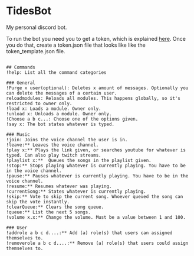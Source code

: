 # TidesBot
My personal discord bot.

To run the bot you need you to get a token, which is explained [here](https://github.com/reactiflux/discord-irc/wiki/Creating-a-discord-bot-&-getting-a-token).
Once you do that, create a token.json file that looks like like the token_template.json file.
```

## Commands
!help: List all the command categories

### General
!Purge x user(optional): Deletes x amount of messages. Optionally you can delete the messages of a certain user.
reloadmodules: Reloads all modules. This happens globally, so it's restricted to owner only.
!load x: Loads a module. Owner only.
!unload x: Unloads a module. Owner only.
!Choose a b c...: Choose one of the options given.
!say x: The bot states whatever is typed.

### Music
!join: Joins the voice channel the user is in.
!leave:** Leaves the voice channel.
!play x:** Plays the link given, or searches youtube for whatever is typed. Can also play twitch streams.
!playlist x:**  Queues the songs in the playlist given.
!stop:** Stops playing whatever is currently playing. You have to be in the voice channel.
!pause:** Pauses whatever is currently playing. You have to be in the voice channel.
!resume:** Resumes whatever was playing.
!currentSong:** States whatever is currently playing.
!skip:** Vote to skip the current song. Whoever queued the song can skip the vote instantly.
!clearQueue:** Clears the song queue.
!queue:** List the next 5 songs.
!volume x.x:** Change the volume. Must be a value between 1 and 100.

### User
!addrole a b c d....:** Add (a) role(s) that users can assigned themselves to.
!removerole a b c d....:** Remove (a) role(s) that users could assign themselves to.
